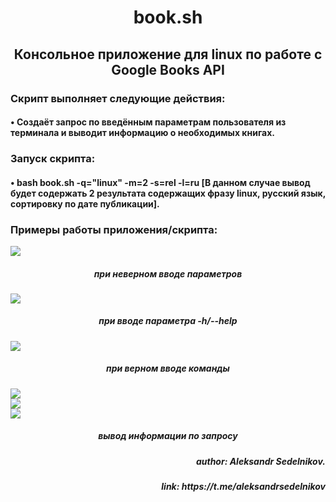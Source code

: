 <h1 align="center">book.sh</h1>
  <h2 align="center">Консольное приложение для linux по работе с Google Books API</h2>
  <h3 align="left">Скрипт выполняет следующие действия:</h3>
  <h4 align="left"> • Создаёт запрос по введённым параметрам пользователя из терминала и выводит информацию о необходимых книгах.</h4>
  <h3 aligin="center">Запуск скрипта:</h3>
  <h4 align="left"> • bash book.sh -q="linux" -m=2 -s=rel -l=ru [В данном случае вывод будет содержать 2 результата содержащих фразу linux, русский язык, сортировку по дате публикации].</h4>
  <h3 align="left">Примеры работы приложения/скрипта:</h3>
  <img align="center" src = 'https://github.com/AleksandrSedelnikov/Study/blob/main/add_git/work.png'><br>
  <h5 align="center">при неверном вводе параметров</h5>
  <img align="center" src = 'https://github.com/AleksandrSedelnikov/Study/blob/main/add_git/work.png'><br>
  <h5 align="center">при вводе параметра -h/--help</h5>
  <img align="center" src = 'https://github.com/AleksandrSedelnikov/Study/blob/main/add_git/work.png'><br>
  <h5 align="center">при верном вводе команды</h5>
  <img align="center" src = 'https://github.com/AleksandrSedelnikov/Study/blob/main/add_git/work.png'><br>
  <img align="center" src = 'https://github.com/AleksandrSedelnikov/Study/blob/main/add_git/work.png'><br>
  <img align="center" src = 'https://github.com/AleksandrSedelnikov/Study/blob/main/add_git/work.png'><br>
  <h5 align="center">вывод информации по запросу</h5>
  <h5 align="right"> author: Aleksandr Sedelnikov.</h5>
  <h5 align="right"> link: https://t.me/aleksandrsedelnikov</h5>